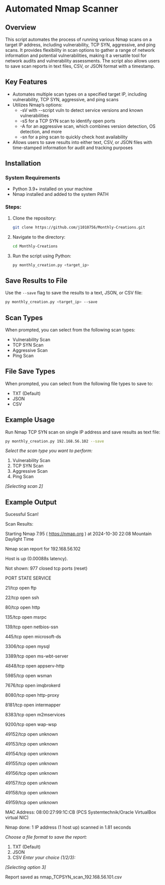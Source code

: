 # Automated Nmap Scanner

## Overview
This script automates the process of running various Nmap scans on a target IP address, including vulnerability, TCP SYN, aggressive, and ping scans. It provides flexibility in scan options to gather a range of network information and potential vulnerabilities, making it a versatile tool for network audits and vulnerability assessments. The script also allows users to save scan reports in text files, CSV, or JSON format with a timestamp.

## Key Features
- Automates multiple scan types on a specified target IP, including vulnerability, TCP SYN, aggressive, and ping scans
- Utilizes Nmap’s options:
    - -sV with --script vuln to detect service versions and known vulnerabilities
    - -sS for a TCP SYN scan to identify open ports
    - -A for an aggressive scan, which combines version detection, OS detection, and more
    - -sn for a ping scan to quickly check host availability
- Allows users to save results into either text, CSV, or JSON files with time-stamped information for audit and tracking purposes


## Installation

### System Requirements
- Python 3.9+ installed on your machine
- Nmap installed and added to the system PATH

### Steps:
1. Clone the repository:
    ```bash
    git clone https://github.com/j1010756/Monthly-Creations.git
    ```

2. Navigate to the directory:
    ```bash
    cd Monthly-Creations
    ```

3. Run the script using Python:
    ```bash
    py monthly_creation.py <target_ip>
    ```

## Save Results to File
Use the `--save` flag to save the results to a text, JSON, or CSV file:

  ```bash
  py monthly_creation.py <target_ip> --save
  ```

## Scan Types
When prompted, you can select from the following scan types:

- Vulnerability Scan
- TCP SYN Scan
- Aggressive Scan
- Ping Scan

## File Save Types
When prompted, you can select from the following file types to save to:
- TXT (Default)
- JSON
- CSV

## Example Usage
Run Nmap TCP SYN scan on single IP address and save results as text file:
```bash
py monthly_creation.py 192.168.56.102 --save
```

_Select the scan type you want to perform:_
1. Vulnerability Scan
2. TCP SYN Scan
3. Aggressive Scan
4. Ping Scan

_[Selecting scan 2]_

## Example Output
Sucessful Scan!

Scan Results:

Starting Nmap 7.95 ( https://nmap.org ) at 2024-10-30 22:08 Mountain Daylight Time

Nmap scan report for 192.168.56.102

Host is up (0.00088s latency).

Not shown: 977 closed tcp ports (reset)

PORT      STATE SERVICE

21/tcp    open  ftp

22/tcp    open  ssh

80/tcp    open  http

135/tcp   open  msrpc

139/tcp   open  netbios-ssn

445/tcp   open  microsoft-ds

3306/tcp  open  mysql

3389/tcp  open  ms-wbt-server

4848/tcp  open  appserv-http

5985/tcp  open  wsman

7676/tcp  open  imqbrokerd

8080/tcp  open  http-proxy

8181/tcp  open  intermapper

8383/tcp  open  m2mservices

9200/tcp  open  wap-wsp

49152/tcp open  unknown

49153/tcp open  unknown

49154/tcp open  unknown

49155/tcp open  unknown

49156/tcp open  unknown

49157/tcp open  unknown

49158/tcp open  unknown

49159/tcp open  unknown

MAC Address: 08:00:27:99:1C:CB (PCS Systemtechnik/Oracle VirtualBox virtual NIC)

Nmap done: 1 IP address (1 host up) scanned in 1.81 seconds

_Choose a file format to save the report:_
1. TXT (Default)
2. JSON
3. CSV
_Enter your choice (1/2/3):_

_[Selecting option 3]_

Report saved as nmap_TCPSYN_scan_192.168.56.101.csv